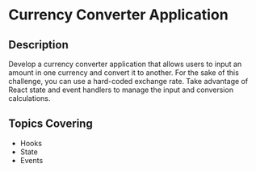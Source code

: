# Currency Converter Application

## Description
Develop a currency converter application that allows users to input an amount in one currency and convert it to another. For the sake of this challenge, you can use a hard-coded exchange rate. Take advantage of React state and event handlers to manage the input and conversion calculations.

## Topics Covering
- Hooks
- State
- Events